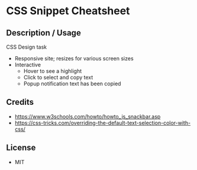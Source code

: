 # CSS Snippet Cheatsheet

## Description / Usage
CSS Design task
- Responsive site; resizes for various screen sizes
- Interactive
  - Hover to see a highlight
  - Click to select and copy text
  - Popup notification text has been copied

## Credits
- https://www.w3schools.com/howto/howto_js_snackbar.asp
- https://css-tricks.com/overriding-the-default-text-selection-color-with-css/ 

## License
- MIT
